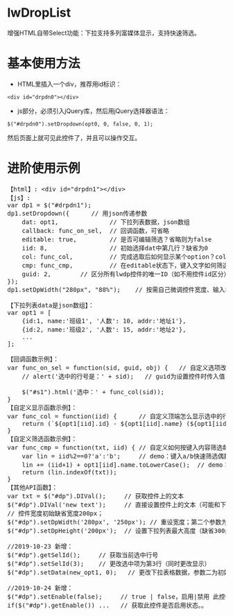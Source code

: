 # lwDropList
增强HTML自带Select功能：下拉支持多列富媒体显示，支持快速筛选。

# 基本使用方法
* HTML里插入一个div，推荐用id标识：

<code>&lt;div id="drpdn0"&gt;&lt;/div&gt;</code>

* js部分，必须引入jQuery库，然后用jQuery选择器语法：

<code>$("#drpdn0").setDropdown(opt0, 0, false, 0, 1);</code>

然后页面上就可见此控件了，并且可以操作交互。

# 进阶使用示例
<pre>
【html】: &lt;div id="drpdn1"&gt;&lt;/div&gt;
【js】: 
var dp1 = $("#drpdn1");
dp1.setDropdown({      // 用json传递参数
    dat: opt1,              // 下拉列表数据，json数组
    callback: func_on_sel,  // 回调函数，可省略
    editable: true,         // 是否可编辑筛选？省略则为false
    iid: 8,                 // 初始选择dat中第几行？缺省为0
    col: func_col,          // 完成选取后如何显示某个option？col为数字时表示取列表第几列，缺省值0；也可以为自定义函数！
    cmp: func_cmp,          // 在editable状态下，键入文字如何筛选列表数据？为自定义函数，省略则为整行文本之间匹配。
    guid: 2,        // 区分所有lwdp控件的唯一ID（如不用控件id区分），可省略（则回调函数只有(sid, obj)两个参数）
});
dp1.setDpWidth("280px", "88%");    // 按需自己微调控件宽度、输入框宽度(比例)

【下拉列表data是json数组】：
var opt1 = [
    {id:1, name:'班级1', '人数': 10, addr:'地址1'}, 
    {id:2, name:'班级2', '人数': 15, addr:'地址2'}, 
    ...
];

【回调函数示例】：
var func_on_sel = function(sid, guid, obj) {   // 自定义选项改变时的回调函数，后两参数如不需可省略……
    // alert('选中的行号是：' + sid);   // guid为设置控件时传入值（如果有），obj为目标控件<div>
    $("#s1").html('选中：' + func_col(sid));
}
【自定义显示函数示例】：
var func_col = function(iid) {      // 自定义顶端怎么显示选中的行。。。
    return (`${opt1[iid].id} - ${opt1[iid].name} (${opt1[iid].addr})`);
}
【自定义筛选函数示例】：
var func_cmp = function(txt, iid) { // 自定义如何按键入内容筛选每行，<0为内容不匹配，隐藏此行
    var lin = iid%2==0?'a':'b';     // demo：键入a/b快速筛选偶数行/奇数行
    lin += (iid+1) + opt1[iid].name.toLowerCase();  // demo：同时可按name筛选，忽略大小写
    return (lin.indexOf(txt));
}
【其他API函数】：
var txt = $("#dp").DIVal();     // 获取控件上的文本
$("#dp").DIVal('new text');     // 直接设置控件上的文本（可能和下拉列表内容不符，不建议直接使用）
// 控件宽度初始缺省宽度200px；
$("#dp").setDpWidth('280px', '250px'); // 重设宽度；第二个参数为内部文本区宽度（也可是比例'85%'）
$("#dp").setDpHeight('200px');  // 设置下拉列表最大高度（缺省300px）；超出则出现滚动条
                                                                    
//2019-10-23 新增：
$("#dp").getSelId();     // 获取当前选中行号
$("#dp").setSelId(3);    // 更改选中项为第3行（同时更改显示）
$("#dp").setData(new_opt1, 0);   // 更改下拉表格数据，参数二为初始显示行号

//2019-10-24 新增：
$("#dp").setEnable(false);     // true | false，启用|禁用 此控件
if($("#dp").getEnable()) ...   // 获取此控件是否启用状态。。 
</pre>
